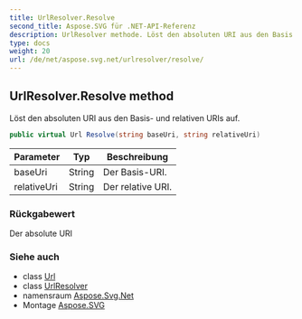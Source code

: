 ```yaml
---
title: UrlResolver.Resolve
second_title: Aspose.SVG für .NET-API-Referenz
description: UrlResolver methode. Löst den absoluten URI aus den Basis und relativen URIs auf.
type: docs
weight: 20
url: /de/net/aspose.svg.net/urlresolver/resolve/
---
```

## UrlResolver.Resolve method

Löst den absoluten URI aus den Basis- und relativen URIs auf.

```csharp
public virtual Url Resolve(string baseUri, string relativeUri)
```

| Parameter | Typ | Beschreibung |
| --- | --- | --- |
| baseUri | String | Der Basis-URI. |
| relativeUri | String | Der relative URI. |

### Rückgabewert

Der absolute URI

### Siehe auch

* class [Url](../../../aspose.svg/url/)
* class [UrlResolver](../)
* namensraum [Aspose.Svg.Net](../../urlresolver/)
* Montage [Aspose.SVG](../../../)


